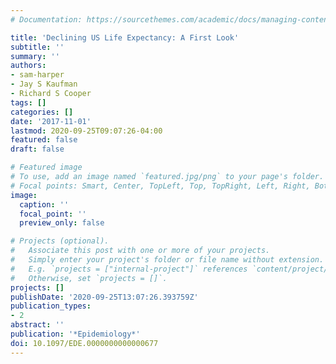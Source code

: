 ```yaml
---
# Documentation: https://sourcethemes.com/academic/docs/managing-content/

title: 'Declining US Life Expectancy: A First Look'
subtitle: ''
summary: ''
authors:
- sam-harper
- Jay S Kaufman
- Richard S Cooper
tags: []
categories: []
date: '2017-11-01'
lastmod: 2020-09-25T09:07:26-04:00
featured: false
draft: false

# Featured image
# To use, add an image named `featured.jpg/png` to your page's folder.
# Focal points: Smart, Center, TopLeft, Top, TopRight, Left, Right, BottomLeft, Bottom, BottomRight.
image:
  caption: ''
  focal_point: ''
  preview_only: false

# Projects (optional).
#   Associate this post with one or more of your projects.
#   Simply enter your project's folder or file name without extension.
#   E.g. `projects = ["internal-project"]` references `content/project/deep-learning/index.md`.
#   Otherwise, set `projects = []`.
projects: []
publishDate: '2020-09-25T13:07:26.393759Z'
publication_types:
- 2
abstract: ''
publication: '*Epidemiology*'
doi: 10.1097/EDE.0000000000000677
---
```

